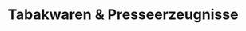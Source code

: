 ---
title: "Tabakwaren & Presseerzeugnisse"
url: /schmoelln/tabakwaren-und-presseerzeugnisse/
shop: Tabak
---